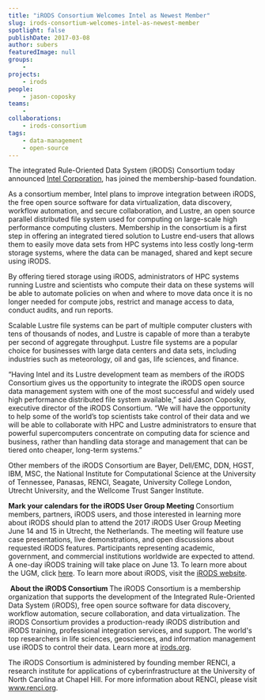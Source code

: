```yaml
---
title: "iRODS Consortium Welcomes Intel as Newest Member"
slug: irods-consortium-welcomes-intel-as-newest-member
spotlight: false
publishDate: 2017-03-08
author: subers
featuredImage: null
groups:
    - 
projects:
    - irods
people:
    - jason-coposky
teams: 
    - 
collaborations:
    - irods-consortium
tags:
    - data-management
    - open-source
---
```

<p class="p1"><span class="s1">The integrated Rule-Oriented Data System (iRODS) Consortium today announced</span><span class="s2"> <a href="http://www.intel.com/" target="_blank"><span class="s3">Intel Corporation</span></a>, </span><span class="s1">has joined the membership-based foundation.</span></p>
<p class="p1"><span class="s1">As a consortium member, Intel plans to improve integration between iRODS, the free open source software for data virtualization, data discovery, workflow automation, and secure collaboration, and Lustre, an open source parallel distributed file system used for computing on large-scale high performance computing clusters. Membership in the consortium is a first step in offering an integrated tiered solution to Lustre end-users that allows them to easily move data sets from HPC systems into less costly long-term storage systems, where the data can be managed, shared and kept secure using iRODS.  </span><!--more--></p>
<p class="p1"><span class="s1">By offering tiered storage using iRODS, administrators of HPC systems running Lustre and scientists who compute their data on these systems will be able to automate policies on when and where to move data once it is no longer needed for compute jobs, restrict and manage access to data, conduct audits, and run reports.</span><span class="s1"> </span></p>
<p class="p1"><span class="s1">Scalable Lustre file systems can be part of multiple computer clusters with tens of thousands of nodes, and Lustre is capable of more than a terabyte per second of aggregate throughput. Lustre file systems are a popular choice for businesses with large data centers and data sets, including industries such as meteorology, oil and gas, life sciences, and finance.</span><span class="s1"> </span></p>
<p class="p1"><span class="s1">“Having Intel and its Lustre development team as members of the iRODS Consortium gives us the opportunity to integrate the iRODS open source data management system with one of the most successful and widely used high performance distributed file system available,” said Jason Coposky, executive director of the iRODS Consortium. “We will have the opportunity to help some of the world’s top scientists take control of their data and we will be able to collaborate with HPC and Lustre administrators to ensure that powerful supercomputers concentrate on computing data for science and business, rather than handling data storage and management that can be tiered onto cheaper, long-term systems.”</span><span class="s1"> </span></p>
<p class="p1"><span class="s1">Other members of the iRODS Consortium are Bayer, Dell/EMC, DDN, HGST, IBM, MSC, the National Institute for Computational Science at the University of Tennessee, Panasas, RENCI, Seagate, University College London, Utrecht University, and the Wellcome Trust Sanger Institute.</span></p>
<p class="p6"><span class="s1"><b>Mark your calendars for the iRODS User Group Meeting
</b></span><span class="s1">Consortium members, partners, iRODS users, and those interested in learning more about iRODS should plan to attend the 2017 iRODS User Group Meeting June 14 and 15 in Utrecht, the Netherlands. The meeting will feature use case presentations, live demonstrations, and open discussions about requested iRODS features. Participants representing academic, government, and commercial institutions worldwide are expected to attend. A one-day iRODS training will take place on June 13. To learn more about the UGM, click</span><span class="s4"> <a href="https://irods.org/ugm2017/" target="_blank"><span class="s3">here</span></a></span><span class="s1">. To learn more about iRODS, visit the</span><span class="s4"> <a href="http://www.irods.org/" target="_blank"><span class="s3">iRODS website</span></a></span><span class="s1">.</span></p>
<p class="p7"><span class="s1"> </span><span class="s1"><b>About the iRODS Consortium
</b></span>The iRODS Consortium is a membership organization that supports the development of the Integrated Rule-Oriented Data System (iRODS), free open source software for data discovery, workflow automation, secure collaboration, and data virtualization. The iRODS Consortium provides a production-ready iRODS distribution and iRODS training, professional integration services, and support. The world's top researchers in life sciences, geosciences, and information management use iRODS to control their data. Learn more at <a href="http://irods.org/" target="_blank"><span class="s5">irods.org</span></a>.</p>
<p class="p6"><span class="s1">The iRODS Consortium is administered by founding member RENCI, a research institute for applications of cyberinfrastructure at the University of North Carolina at Chapel Hill. For more information about RENCI, please visit <a href="http://www.renci.org/" target="_blank"><span class="s5">www.renci.org</span></a>. </span></p>
<p class="p7"><span class="s1"> </span></p>

